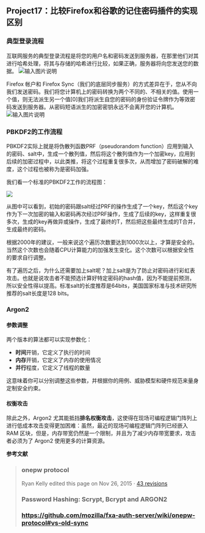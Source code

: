

## Project17：比较Firefox和谷歌的记住密码插件的实现区别

### 典型登录流程

互联网服务的典型登录流程是将您的用户名和密码发送到服务器，在那里他们对其进行哈希处理，将其与存储的哈希进行比较，如果正确，服务器将向您发送您的数据。
![输入图片说明](/imgs/2023-08-02/qyG1h4OehDY0aeRA.png)



Firefox 帐户和 Firefox Sync（我们的底层同步服务）的方式差异在于，您从不向我们发送密码。我们将您计算机上的密码转换为两个不同的、不相关的值。使用一个值，则无法派生另一个值[0]我们将派生自您的密码的身份验证令牌作为等效密码发送到服务器。从密码短语派生的加密密钥永远不会离开您的计算机。
![输入图片说明](/imgs/2023-08-02/g1f6GLwuCv3HWw1w.png)
### PBKDF2的工作流程

PBKDF2实际上就是将伪散列函数PRF（pseudorandom function）应用到输入的密码、salt中，生成一个散列值，然后将这个散列值作为一个加密key，应用到后续的加密过程中，以此类推，将这个过程重复很多次，从而增加了密码破解的难度，这个过程也被称为是密码加强。

我们看一个标准的PBKDF2工作的流程图：

![](https://img-blog.csdnimg.cn/88e5f33cb69041ca92d8c50416e1aa91.png)

从图中可以看到，初始的密码跟salt经过PRF的操作生成了一个key，然后这个key作为下一次加密的输入和密码再次经过PRF操作，生成了后续的key，这样重复很多次，生成的key再做异或操作，生成了最终的T，然后把这些最终生成的T合并，生成最终的密码。

根据2000年的建议，一般来说这个遍历次数要达到1000次以上，才算是安全的。当然这个次数也会随着CPU计算能力的加强发生变化。这个次数可以根据安全性的要求自行调整。

有了遍历之后，为什么还需要加上salt呢？加上salt是为了防止对密码进行彩虹表攻击。也就是说攻击者不能预选计算好特定密码的hash值，因为不能提前预测，所以安全性得以提高。标准salt的长度推荐是64bits，美国国家标准与技术研究所推荐的salt长度是128 bits。
### Argon2
#### 参数调整

两个版本的算法都可以实现参数化：

-   **时间**开销，它定义了执行的时间
-   **内存**开销，它定义了内存的使用情况
-   **并行**程度，它定义了线程的数量

这意味着你可以分别调整这些参数，并根据你的用例、威胁模型和硬件规范来量身定制安全约束。

#### 权衡攻击

除此之外，Argon2 尤其能抵挡**排名权衡攻击**，这使得在现场可编程逻辑门阵列上进行低成本攻击变得更加困难：虽然，最近的现场可编程逻辑门阵列已经嵌入 RAM 区块，但是，内存带宽仍然是一个限制，并且为了减少内存带宽要求，攻击者必须为了 Argon2 使用更多的计算资源。




**参考文献**

> ### onepw protocol
> Ryan Kelly edited this page on Nov 26, 2015 · [43
> revisions](https://github.com/mozilla/fxa-auth-server/wiki/onepw-protocol/_history)
> ### Password Hashing: Scrypt, Bcrypt and ARGON2
>  ### https://github.com/mozilla/fxa-auth-server/wiki/onepw-protocol#vs-old-sync
